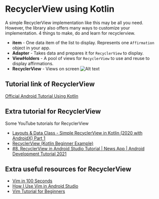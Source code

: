# RecyclerView using Kotlin
A simple RecyclerView implementation like this may be all you need. However, the library also offers many ways to customize your implementation. 4 things to make, do and learn for recyclerview.
- **item** - One data item of the list to display. Represents one `Affirmation` object in your app.
- **Adapter** - Takes data and prepares it for `RecyclerView` to display.
- **ViewHolders** - A pool of views for `RecyclerView` to use and reuse to display affirmations.
- **RecyclerView** - Views on screen
![Alt text](https://developer.android.com/static/codelabs/basic-android-kotlin-training-recyclerview-scrollable-list/img/4e9c18b463f00bf7.png "RecyclerView structure image")

## Tutorial link of RecyclerView
[Official Android Tutorial Using Kotlin](https://developer.android.com/codelabs/basic-android-kotlin-training-recyclerview-scrollable-list?continue=https%3A%2F%2Fdeveloper.android.com%2Fcourses%2Fpathways%2Fandroid-basics-kotlin-unit-2-pathway-3%23codelab-https%3A%2F%2Fdeveloper.android.com%2Fcodelabs%2Fbasic-android-kotlin-training-recyclerview-scrollable-list#6)

## Extra tutorial for RecyclerView
Some YouTube tutorials for RecyclerView
- [Layouts & Data Class - Simple RecyclerView in Kotlin (2020 with AndroidX) Part 1](https://www.youtube.com/watch?v=6Gm3eMG8KqI)
- [RecyclerView (Kotlin Beginner Example)](https://www.youtube.com/watch?v=Jo6Mtq7zkkg)
- [#8. RecyclerView in Android Studio Tutorial | News App | Android Development Tutorial 2021](https://www.youtube.com/watch?v=ttIfesjYDQQ)

## Extra useful resources for RecyclerView
- [Vim in 100 Seconds](https://www.youtube.com/watch?v=-txKSRn0qeA)
- [How I Use Vim in Android Studio](https://www.youtube.com/watch?v=ikTU7JzPURw)
- [Vim Tutorial for Beginners](https://www.youtube.com/watch?v=RZ4p-saaQkc)
